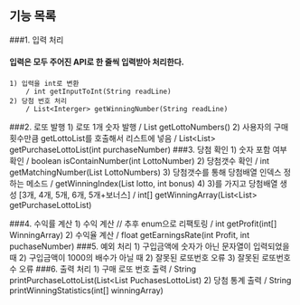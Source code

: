 
## 기능 목록
###1. 입력 처리
#### 입력은 모두 주어진 API로 한 줄씩 입력받아 처리한다.
    1) 입력을 int로 변환
        / int getInputToInt(String readLine)
    2) 당첨 번호 처리 
        / List<Interger> getWinningNumber(String readLine)
###2. 로또 발행
    1) 로또 1개 숫자 발행 
        / List<Integer> getLottoNumbers()
    2) 사용자의 구매횟수만큼 getLottoList를 호출해서 리스트에 넣음
        / List<List<Integer>> getPurchaseLottoList(int purchaseNumber)
###3. 당첨 확인
    1) 숫자 포함 여부 확인
        / boolean isContainNumber(int LottoNumber)
    2) 당첨갯수 확인
        / int getMatchingNumber(List<Integer> LottoNumbers)
    3) 당첨갯수를 통해 당첨배열 인덱스 정하는 메소드
        / getWinningIndex(List<Integer> lotto, int bonus)
    4)  3)를 가지고 당첨배열 생성 [3개, 4개, 5개, 6개, 5개+보너스] 
        / int[] getWinningArray(List<List<Integer>> getPurchaseLottoList)

###4. 수익률 계산
    1) 수익 계산 // 추후 enum으로 리팩토링
        / int getProfit(int[] WinningArray)
    2) 수익율 계산
        / float getEarningsRate(int Profit, int puchaseNumber)
###5. 예외 처리
    1) 구입금액에 숫자가 아닌 문자열이 입력되었을 때
    2) 구입금액이 1000의 배수가 아닐 때
    2) 잘못된 로또번호 오류
    3) 잘못된 로또번호 수 오류
###6. 출력 처리
    1) 구매 로또 번호 출력
        / String printPurchaseLottoList(List<List<Integer> PuchasesLottoList)
    2) 당첨 통계 출력
        / String printWinningStatistics(int[] winningArray)
